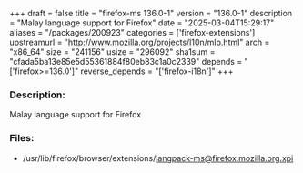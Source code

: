 +++
draft = false
title = "firefox-ms 136.0-1"
version = "136.0-1"
description = "Malay language support for Firefox"
date = "2025-03-04T15:29:17"
aliases = "/packages/200923"
categories = ['firefox-extensions']
upstreamurl = "http://www.mozilla.org/projects/l10n/mlp.html"
arch = "x86_64"
size = "241156"
usize = "296092"
sha1sum = "cfada5ba13e85e5d55361884f80eb83c1a0c2339"
depends = "['firefox>=136.0']"
reverse_depends = "['firefox-i18n']"
+++
### Description: 
Malay language support for Firefox

### Files: 
* /usr/lib/firefox/browser/extensions/langpack-ms@firefox.mozilla.org.xpi
